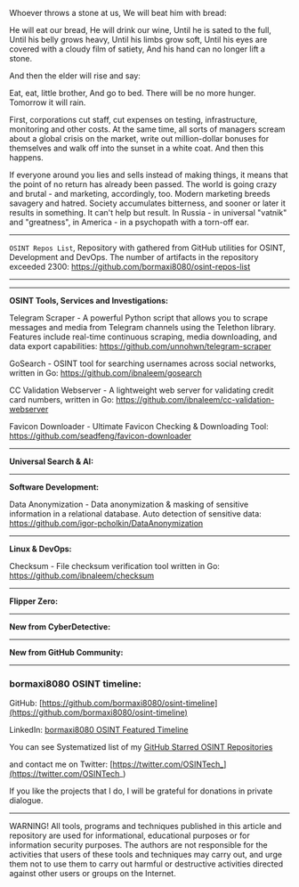 
Whoever throws a stone at us,
We will beat him with bread:

He will eat our bread,
He will drink our wine,
Until he is sated to the full,
Until his belly grows heavy,
Until his limbs grow soft,
Until his eyes are covered with a cloudy film of satiety,
And his hand can no longer lift a stone.

And then the elder will rise and say:

Eat, eat, little brother,
And go to bed.
There will be no more hunger.
Tomorrow it will rain.


First, corporations cut staff, cut expenses on testing, infrastructure, monitoring and other costs. At the same time, all sorts of managers scream about a global crisis on the market, write out million-dollar bonuses for themselves and walk off into the sunset in a white coat. And then this happens.


If everyone around you lies and sells instead of making things, it means that the point of no return has already been passed. The world is going crazy and brutal - and marketing, accordingly, too. Modern marketing breeds savagery and hatred. Society accumulates bitterness, and sooner or later it results in something. It can't help but result. In Russia - in universal "vatnik" and "greatness", in America - in a psychopath with a torn-off ear.

----

```OSINT Repos List```, Repository with gathered from GitHub utilities for OSINT, Development and DevOps. The number of artifacts in the repository exceeded 2300: https://github.com/bormaxi8080/osint-repos-list

----



----

**OSINT Tools, Services and Investigations:**

Telegram Scraper - A powerful Python script that allows you to scrape messages and media from Telegram channels using the Telethon library. Features include real-time continuous scraping, media downloading, and data export capabilities: https://github.com/unnohwn/telegram-scraper

GoSearch - OSINT tool for searching usernames across social networks, written in Go: https://github.com/ibnaleem/gosearch

CC Validation Webserver - A lightweight web server for validating credit card numbers, written in Go: https://github.com/ibnaleem/cc-validation-webserver

Favicon Downloader - Ultimate Favicon Checking & Downloading Tool: https://github.com/seadfeng/favicon-downloader

----

**Universal Search & AI:**



---

**Software Development:**

Data Anonymization - Data anonymization & masking of sensitive information in a relational database. Auto detection of sensitive data: https://github.com/igor-pcholkin/DataAnonymization

----

**Linux & DevOps:**

Checksum - File checksum verification tool written in Go: https://github.com/ibnaleem/checksum

----

**Flipper Zero:**



----

**New from CyberDetective:**



----

**New from GitHub Community:**



----
### bormaxi8080 OSINT timeline:

GitHub: [https://github.com/bormaxi8080/osint-timeline](https://github.com/bormaxi8080/osint-timeline)

LinkedIn: [bormaxi8080 OSINT Featured Timeline](https://www.linkedin.com/in/osintech/details/featured/)

You can see Systematized list of my [GitHub Starred OSINT Repositories](https://github.com/bormaxi8080/osint-repos-list)

and contact me on Twitter: [https://twitter.com/OSINTech_](https://twitter.com/OSINTech_)

If you like the projects that I do, I will be grateful for donations in private dialogue.

----

WARNING! All tools, programs and techniques published in this article and repository are used for informational, educational purposes or for information security purposes. The authors are not responsible for the activities that users of these tools and techniques may carry out, and urge them not to use them to carry out harmful or destructive activities directed against other users or groups on the Internet.

